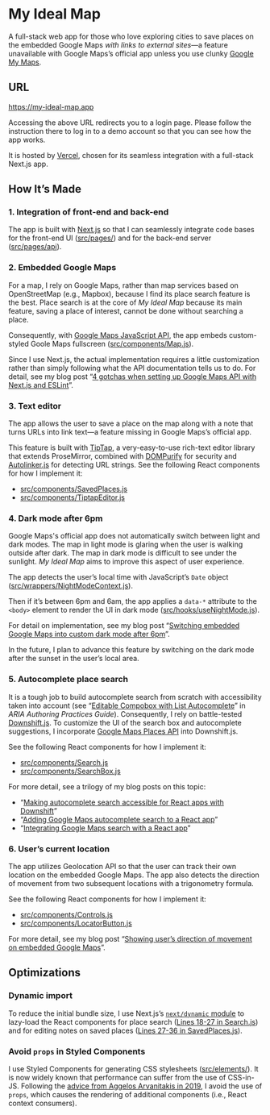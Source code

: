 # My Ideal Map

A full-stack web app for those who love exploring cities to save places on the embedded Google Maps _with links to external sites_—a feature unavailable with Google Maps’s official app unless you use clunky [Google My Maps](https://www.google.com/maps/about/mymaps/).

## URL

https://my-ideal-map.app

Accessing the above URL redirects you to a login page. Please follow the instruction there to log in to a demo account so that you can see how the app works.

It is hosted by [Vercel](https://vercel.com/), chosen for its seamless integration with a full-stack Next.js app.

## How It’s Made

### 1. Integration of front-end and back-end

The app is built with [Next.js](https://nextjs.org) so that I can seamlessly integrate code bases for the front-end UI ([src/pages/](https://github.com/masakudamatsu/mima/tree/main/src/pages)) and for the back-end server ([src/pages/api](https://github.com/masakudamatsu/mima/tree/main/src/pages/api)).

### 2. Embedded Google Maps

For a map, I rely on Google Maps, rather than map services based on OpenStreetMap (e.g., Mapbox), because I find its place search feature is the best. Place search is at the core of _My Ideal Map_ because its main feature, saving a place of interest, cannot be done without searching a place.

Consequently, with [Google Maps JavaScript API](https://developers.google.com/maps/documentation/javascript/overview), the app embeds custom-styled Goole Maps fullscreen ([src/components/Map.js](https://github.com/masakudamatsu/mima/blob/main/src/components/Map.js)). 

Since I use Next.js, the actual implementation requires a little customization rather than simply following what the API documentation tells us to do. For detail, see my blog post “[4 gotchas when setting up Google Maps API with Next.js and ESLint](https://medium.com/web-dev-survey-from-kyoto/3-gotchas-of-google-maps-api-when-used-with-next-js-and-eslint-dba627c9657d)”.

### 3. Text editor

The app allows the user to save a place on the map along with a note that turns URLs into link text—a feature missing in Google Maps’s official app.

This feature is built with [TipTap](https://tiptap.dev), a very-easy-to-use rich-text editor library that extends ProseMirror, combined with [DOMPurify](https://github.com/cure53/DOMPurify#readme) for security and [Autolinker.js](https://github.com/gregjacobs/Autolinker.js#readme) for detecting URL strings. See the following React components for how I implement it:
- [src/components/SavedPlaces.js](https://github.com/masakudamatsu/mima/blob/main/src/components/SavedPlaces.js)
- [src/components/TiptapEditor.js](https://github.com/masakudamatsu/mima/blob/main/src/components/TiptapEditor.js)

### 4. Dark mode after 6pm

Google Maps's official app does not automatically switch between light and dark modes. The map in light mode is glaring when the user is walking outside after dark. The map in dark mode is difficult to see under the sunlight. _My Ideal Map_ aims to improve this aspect of user experience. 

The app detects the user’s local time with JavaScript’s `Date` object ([src/wrappers/NightModeContext.js](https://github.com/masakudamatsu/mima/blob/main/src/wrappers/NightModeContext.js)).

Then if it’s between 6pm and 6am, the app applies a `data-*` attribute to the `<body>` element to render the UI in dark mode ([src/hooks/useNightMode.js](https://github.com/masakudamatsu/mima/blob/main/src/hooks/useNightMode.js)).

For detail on implementation, see my blog post “[Switching embedded Google Maps into custom dark mode after 6pm](https://medium.com/p/9bd8bafa8040)”.

In the future, I plan to advance this feature by switching on the dark mode after the sunset in the user’s local area.

### 5. Autocomplete place search

It is a tough job to build autocomplete search from scratch with accessibility taken into account (see “[Editable Compobox with List Autocomplete](https://www.w3.org/WAI/ARIA/apg/example-index/combobox/combobox-autocomplete-list.html)” in _ARIA Authoring Practices Guide_). Consequently, I rely on battle-tested [Downshift.js](https://www.downshift-js.com). To customize the UI of the search box and autocomplete suggestions, I incorporate [Google Maps Places API](https://developers.google.com/maps/documentation/places/web-service/overview) into Downshift.js. 

See the following React components for how I implement it:
- [src/components/Search.js](https://github.com/masakudamatsu/mima/blob/main/src/components/Search.js)
- [src/components/SearchBox.js](https://github.com/masakudamatsu/mima/blob/main/src/components/SearchBox.js)

For more detail, see a trilogy of my blog posts on this topic:
- “[Making autocomplete search accessible for React apps with Downshift](https://medium.com/100-days-in-kyoto-to-create-a-web-app-with-google/day-24-making-autocomplete-search-accessible-for-react-apps-with-downshift-1326cc6f86aa)”
- “[Adding Google Maps autocomplete search to a React app](https://medium.com/100-days-in-kyoto-to-create-a-web-app-with-google/day-25-adding-google-maps-autocomplete-search-to-a-react-app-8d238aa07288)”
- “[Integrating Google Maps search with a React app](https://medium.com/100-days-in-kyoto-to-create-a-web-app-with-google/day-26-integrating-google-maps-search-with-a-react-app-f380d2c6cb83)”

### 6. User’s current location

The app utilizes Geolocation API so that the user can track their own location on the embedded Google Maps. The app also detects the direction of movement from two subsequent locations with a trigonometry formula.

See the following React components for how I implement it:
- [src/components/Controls.js](https://github.com/masakudamatsu/mima/blob/main/src/components/Controls.js)
- [src/components/LocatorButton.js](https://github.com/masakudamatsu/mima/blob/main/src/components/LocatorButton.js)

For more detail, see my blog post “[Showing user’s direction of movement on embedded Google Maps](https://medium.com/100-days-in-kyoto-to-create-a-web-app-with-google/day-15-showing-users-direction-of-movement-on-embedded-google-maps-7e85ac8534ac)”.

## Optimizations

### Dynamic import

To reduce the initial bundle size, I use Next.js’s [`next/dynamic` module](https://nextjs.org/docs/pages/building-your-application/optimizing/lazy-loading#nextdynamic) to lazy-load the React components for place search ([Lines 18-27 in Search.js](https://github.com/masakudamatsu/mima/blob/a1393e34bad0aa7f8139e4197110fd5009a64928/src/components/Search.js#L18)) and for editing notes on saved places ([Lines 27-36 in SavedPlaces.js](https://github.com/masakudamatsu/mima/blob/a1393e34bad0aa7f8139e4197110fd5009a64928/src/components/SavedPlaces.js#L26)).

### Avoid `props` in Styled Components

I use Styled Components for generating CSS stylesheets ([src/elements/](https://github.com/masakudamatsu/mima/tree/main/src/elements)). It is now widely known that performance can suffer from the use of CSS-in-JS. Following the [advice from Aggelos Arvanitakis in 2019](https://calendar.perfplanet.com/2019/the-unseen-performance-costs-of-css-in-js-in-react-apps/), I avoid the use of `props`, which causes the rendering of additional components (i.e., React context consumers).
